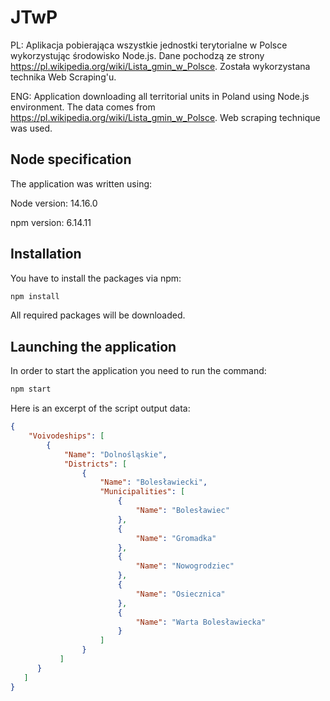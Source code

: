 # JTwP

PL: Aplikacja pobierająca wszystkie jednostki terytorialne w Polsce wykorzystując środowisko Node.js. Dane pochodzą ze strony https://pl.wikipedia.org/wiki/Lista_gmin_w_Polsce. Została wykorzystana technika Web Scraping'u.

ENG: Application downloading all territorial units in Poland using Node.js environment. The data comes from https://pl.wikipedia.org/wiki/Lista_gmin_w_Polsce. Web scraping technique was used.

## Node specification

The application was written using:

Node version: 14.16.0

npm version: 6.14.11


## Installation

You have to install the packages via npm:

``` bash
npm install
```

All required packages will be downloaded. 

## Launching the application 

In order to start the application you need to run the command:

``` bash
npm start
```

Here is an excerpt of the script output data:
```json
{
    "Voivodeships": [
        {
            "Name": "Dolnośląskie",
            "Districts": [
                {
                    "Name": "Bolesławiecki",
                    "Municipalities": [
                        {
                            "Name": "Bolesławiec"
                        },
                        {
                            "Name": "Gromadka"
                        },
                        {
                            "Name": "Nowogrodziec"
                        },
                        {
                            "Name": "Osiecznica"
                        },
                        {
                            "Name": "Warta Bolesławiecka"
                        }
                    ]
                }
           ]
      }
   ]
}
```
